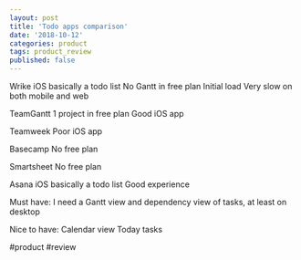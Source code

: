 ```yaml
---
layout: post
title: 'Todo apps comparison'
date: '2018-10-12'
categories: product
tags: product_review
published: false
---
```


Wrike
iOS basically a todo list
No Gantt in free plan
Initial load Very slow on both mobile and web

TeamGantt
1 project in free plan
Good iOS app

Teamweek
Poor iOS app

Basecamp
No free plan

Smartsheet
No free plan

Asana
iOS basically a todo list
Good experience 

Must have:
I need a Gantt view and dependency view of tasks, at least on desktop

Nice to have:
Calendar view
Today tasks


#product #review

